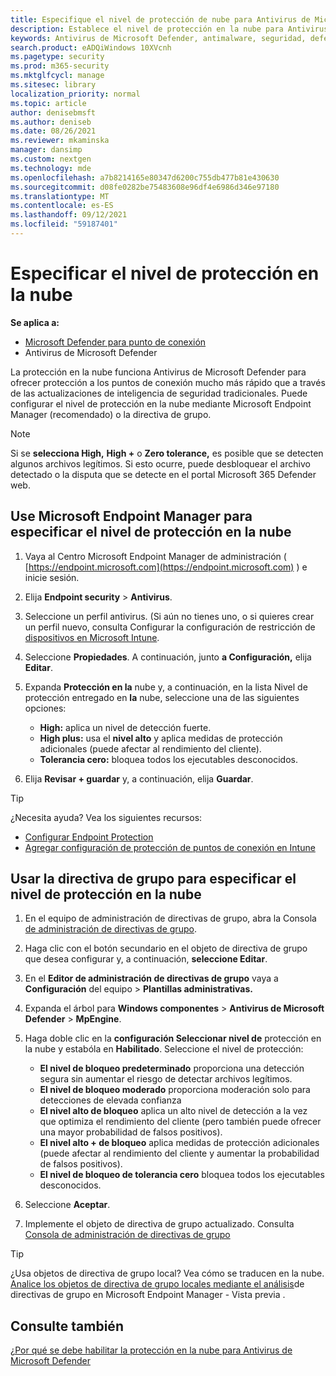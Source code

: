 ```yaml
---
title: Especifique el nivel de protección de nube para Antivirus de Microsoft Defender
description: Establece el nivel de protección en la nube para Antivirus de Microsoft Defender.
keywords: Antivirus de Microsoft Defender, antimalware, seguridad, defensa, nube, agresividad, nivel de protección
search.product: eADQiWindows 10XVcnh
ms.pagetype: security
ms.prod: m365-security
ms.mktglfcycl: manage
ms.sitesec: library
localization_priority: normal
ms.topic: article
author: denisebmsft
ms.author: deniseb
ms.date: 08/26/2021
ms.reviewer: mkaminska
manager: dansimp
ms.custom: nextgen
ms.technology: mde
ms.openlocfilehash: a7b8214165e80347d6200c755db477b81e430630
ms.sourcegitcommit: d08fe0282be75483608e96df4e6986d346e97180
ms.translationtype: MT
ms.contentlocale: es-ES
ms.lasthandoff: 09/12/2021
ms.locfileid: "59187401"
---
```

# <a name="specify-the-cloud-protection-level"></a>Especificar el nivel de protección en la nube

**Se aplica a:**

- [Microsoft Defender para punto de conexión](/microsoft-365/security/defender-endpoint/)
- Antivirus de Microsoft Defender

La protección en la nube funciona Antivirus de Microsoft Defender para ofrecer protección a los puntos de conexión mucho más rápido que a través de las actualizaciones de inteligencia de seguridad tradicionales. Puede configurar el nivel de protección en la nube mediante Microsoft Endpoint Manager (recomendado) o la directiva de grupo.

> [!NOTE]
> Si se **selecciona High,** **High +** o **Zero tolerance,** es posible que se detecten algunos archivos legítimos. Si esto ocurre, puede desbloquear el archivo detectado o la disputa que se detecte en el portal Microsoft 365 Defender web.

## <a name="use-microsoft-endpoint-manager-to-specify-the-level-of-cloud-protection"></a>Use Microsoft Endpoint Manager para especificar el nivel de protección en la nube

1. Vaya al Centro Microsoft Endpoint Manager de administración ( [https://endpoint.microsoft.com](https://endpoint.microsoft.com) ) e inicie sesión.

2. Elija **Endpoint security**  >  **Antivirus**.

3. Seleccione un perfil antivirus. (Si aún no tienes uno, o si quieres crear un perfil nuevo, consulta Configurar la configuración de restricción de [dispositivos en Microsoft Intune](/intune/device-restrictions-configure).

4. Seleccione **Propiedades**. A continuación, junto **a Configuración,** elija **Editar**.

5. Expanda **Protección en la** nube y, a continuación, en la lista Nivel de protección entregado en **la** nube, seleccione una de las siguientes opciones:

    - **High:** aplica un nivel de detección fuerte.
    - **High plus:** usa el **nivel alto** y aplica medidas de protección adicionales (puede afectar al rendimiento del cliente).
    - **Tolerancia cero:** bloquea todos los ejecutables desconocidos.

6. Elija **Revisar + guardar** y, a continuación, elija **Guardar**. 

> [!TIP]
> ¿Necesita ayuda? Vea los siguientes recursos:
> - [Configurar Endpoint Protection](/mem/configmgr/protect/deploy-use/endpoint-protection-configure)
> - [Agregar configuración de protección de puntos de conexión en Intune](/mem/intune/protect/endpoint-protection-configure)
  

## <a name="use-group-policy-to-specify-the-level-of-cloud-protection"></a>Usar la directiva de grupo para especificar el nivel de protección en la nube

1.  En el equipo de administración de directivas de grupo, abra la Consola [de administración de directivas de grupo](/previous-versions/windows/it-pro/windows-server-2008-R2-and-2008/cc731212(v=ws.11)).

2. Haga clic con el botón secundario en el objeto de directiva de grupo que desea configurar y, a continuación, **seleccione Editar**.

3.  En el **Editor de administración de directivas de grupo** vaya a **Configuración** del equipo  >  **Plantillas administrativas.**

4.  Expanda el árbol para **Windows componentes**  >  **Antivirus de Microsoft Defender**  >  **MpEngine**.

5.  Haga doble clic en la **configuración Seleccionar nivel de** protección en la nube y estabóla en **Habilitado**. Seleccione el nivel de protección:

    - **El nivel de bloqueo predeterminado** proporciona una detección segura sin aumentar el riesgo de detectar archivos legítimos.
    - **El nivel de bloqueo moderado** proporciona moderación solo para detecciones de elevada confianza
    - **El nivel alto de bloqueo** aplica un alto nivel de detección a la vez que optimiza el rendimiento del cliente (pero también puede ofrecer una mayor probabilidad de falsos positivos).
    - **El nivel alto + de bloqueo** aplica medidas de protección adicionales (puede afectar al rendimiento del cliente y aumentar la probabilidad de falsos positivos).
    - **El nivel de bloqueo de tolerancia cero** bloquea todos los ejecutables desconocidos.

6. Seleccione **Aceptar**.

7. Implemente el objeto de directiva de grupo actualizado. Consulta [Consola de administración de directivas de grupo](/windows/win32/srvnodes/group-policy)

> [!TIP]
> ¿Usa objetos de directiva de grupo local? Vea cómo se traducen en la nube. [Analice los objetos de directiva de grupo locales mediante el análisis](/mem/intune/configuration/group-policy-analytics)de directivas de grupo en Microsoft Endpoint Manager - Vista previa . 
  
## <a name="see-also"></a>Consulte también

[¿Por qué se debe habilitar la protección en la nube para Antivirus de Microsoft Defender](why-cloud-protection-should-be-on-mdav.md)
